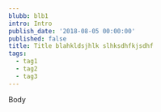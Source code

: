 ```yaml
---
blubb: blb1
intro: Intro
publish_date: '2018-08-05 00:00:00'
published: false
title: Title blahkldsjhlk slhksdhfkjsdhf
tags:
  - tag1
  - tag2
  - tag3
---
```

Body
